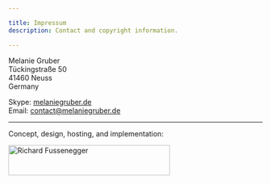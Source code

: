 ```yaml
---

title: Impressum
description: Contact and copyright information.

---
```


Melanie Gruber  
Tückingstraße 50  
41460 Neuss  
Germany

<span class="label">Skype:</span> [melaniegruber.de](callto:melaniegruber.de)  
<span class="label">Email:</span> [contact@melaniegruber.de](mailto:contact@melaniegruber.de)

----

Concept, design, hosting, and implementation:

<p class="additional-links">
    <a class="img-anchor" href="http://richard.fussenegger.info/" target="_blank">
        <img alt="Richard Fussenegger" height="60" src="<%= url.asset('/images/logo/richard-fussenegger.svg') %>" width="320">
    </a>
</p>
